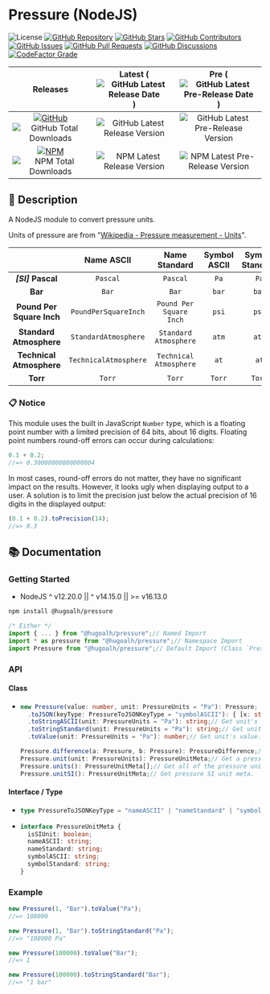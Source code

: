 # Pressure (NodeJS)

![License](https://img.shields.io/static/v1?label=License&message=MIT&style=flat-square "License")
[![GitHub Repository](https://img.shields.io/badge/Repository-181717?logo=github&logoColor=ffffff&style=flat-square "GitHub Repository")](https://github.com/hugoalh-studio/pressure-nodejs)
[![GitHub Stars](https://img.shields.io/github/stars/hugoalh-studio/pressure-nodejs?label=Stars&logo=github&logoColor=ffffff&style=flat-square "GitHub Stars")](https://github.com/hugoalh-studio/pressure-nodejs/stargazers)
[![GitHub Contributors](https://img.shields.io/github/contributors/hugoalh-studio/pressure-nodejs?label=Contributors&logo=github&logoColor=ffffff&style=flat-square "GitHub Contributors")](https://github.com/hugoalh-studio/pressure-nodejs/graphs/contributors)
[![GitHub Issues](https://img.shields.io/github/issues-raw/hugoalh-studio/pressure-nodejs?label=Issues&logo=github&logoColor=ffffff&style=flat-square "GitHub Issues")](https://github.com/hugoalh-studio/pressure-nodejs/issues)
[![GitHub Pull Requests](https://img.shields.io/github/issues-pr-raw/hugoalh-studio/pressure-nodejs?label=Pull%20Requests&logo=github&logoColor=ffffff&style=flat-square "GitHub Pull Requests")](https://github.com/hugoalh-studio/pressure-nodejs/pulls)
[![GitHub Discussions](https://img.shields.io/github/discussions/hugoalh-studio/pressure-nodejs?label=Discussions&logo=github&logoColor=ffffff&style=flat-square "GitHub Discussions")](https://github.com/hugoalh-studio/pressure-nodejs/discussions)
[![CodeFactor Grade](https://img.shields.io/codefactor/grade/github/hugoalh-studio/pressure-nodejs?label=Grade&logo=codefactor&logoColor=ffffff&style=flat-square "CodeFactor Grade")](https://www.codefactor.io/repository/github/hugoalh-studio/pressure-nodejs)

| **Releases** | **Latest** (![GitHub Latest Release Date](https://img.shields.io/github/release-date/hugoalh-studio/pressure-nodejs?label=&style=flat-square "GitHub Latest Release Date")) | **Pre** (![GitHub Latest Pre-Release Date](https://img.shields.io/github/release-date-pre/hugoalh-studio/pressure-nodejs?label=&style=flat-square "GitHub Latest Pre-Release Date")) |
|:-:|:-:|:-:|
| [![GitHub](https://img.shields.io/badge/GitHub-181717?logo=github&logoColor=ffffff&style=flat-square "GitHub")](https://github.com/hugoalh-studio/pressure-nodejs/releases) ![GitHub Total Downloads](https://img.shields.io/github/downloads/hugoalh-studio/pressure-nodejs/total?label=&style=flat-square "GitHub Total Downloads") | ![GitHub Latest Release Version](https://img.shields.io/github/release/hugoalh-studio/pressure-nodejs?sort=semver&label=&style=flat-square "GitHub Latest Release Version") | ![GitHub Latest Pre-Release Version](https://img.shields.io/github/release/hugoalh-studio/pressure-nodejs?include_prereleases&sort=semver&label=&style=flat-square "GitHub Latest Pre-Release Version") |
| [![NPM](https://img.shields.io/badge/NPM-CB3837?logo=npm&logoColor=ffffff&style=flat-square "NPM")](https://www.npmjs.com/package/@hugoalh/pressure) ![NPM Total Downloads](https://img.shields.io/npm/dt/@hugoalh/pressure?label=&style=flat-square "NPM Total Downloads") | ![NPM Latest Release Version](https://img.shields.io/npm/v/@hugoalh/pressure/latest?label=&style=flat-square "NPM Latest Release Version") | ![NPM Latest Pre-Release Version](https://img.shields.io/npm/v/@hugoalh/pressure/pre?label=&style=flat-square "NPM Latest Pre-Release Version") |

## 📝 Description

A NodeJS module to convert pressure units.

Units of pressure are from "[Wikipedia - Pressure measurement - Units](https://en.wikipedia.org/wiki/Pressure_measurement#Units)".

|  | **Name ASCII** | **Name Standard** | **Symbol ASCII** | **Symbol Standard** | **... (\*: Exclusive)** |
|:-:|:-:|:-:|:-:|:-:|:-:|
|  ***\[SI\]*** **Pascal**  | `Pascal` | `Pascal` | `Pa` | `Pa` |  |
| **Bar** | `Bar` | `Bar` | `bar` | `bar` |  |
| **Pound Per Square Inch** | `PoundPerSquareInch` | `Pound Per Square Inch` | `psi` | `psi` |  |
| **Standard Atmosphere** | `StandardAtmosphere` | `Standard Atmosphere` | `atm` | `atm` |  |
| **Technical Atmosphere** | `TechnicalAtmosphere` | `Technical Atmosphere` | `at` | `at` |  |
| **Torr** | `Torr` | `Torr` | `Torr` | `Torr` |  |

### 📋 Notice

This module uses the built in JavaScript `Number` type, which is a floating point number with a limited precision of 64 bits, about 16 digits. Floating point numbers round-off errors can occur during calculations:

```js
0.1 + 0.2;
//=> 0.30000000000000004
```

In most cases, round-off errors do not matter, they have no significant impact on the results. However, it looks ugly when displaying output to a user. A solution is to limit the precision just below the actual precision of 16 digits in the displayed output:

```js
(0.1 + 0.2).toPrecision(14);
//=> 0.3
```

## 📚 Documentation

### Getting Started

- NodeJS ^ v12.20.0 \|\| ^ v14.15.0 \|\| >= v16.13.0

```sh
npm install @hugoalh/pressure
```

```js
/* Either */
import { ... } from "@hugoalh/pressure";// Named Import
import * as pressure from "@hugoalh/pressure";// Namespace Import
import Pressure from "@hugoalh/pressure";// Default Import (Class `Pressure`)
```

### API

#### Class

- ```ts
  new Pressure(value: number, unit: PressureUnits = "Pa"): Pressure;
    .toJSON(keyType: PressureToJSONKeyType = "symbolASCII"): { [x: string]: number; };// Get all of the units value.
    .toStringASCII(unit: PressureUnits = "Pa"): string;// Get unit's value with ASCII symbol.
    .toStringStandard(unit: PressureUnits = "Pa"): string;// Get unit's value with Standard symbol.
    .toValue(unit: PressureUnits = "Pa"): number;// Get unit's value.
  
  Pressure.difference(a: Pressure, b: Pressure): PressureDifference;// Calculate pressure difference by units.
  Pressure.unit(unit: PressureUnits): PressureUnitMeta;// Get a pressure unit meta.
  Pressure.units(): PressureUnitMeta[];// Get all of the pressure units meta.
  Pressure.unitSI(): PressureUnitMeta;// Get pressure SI unit meta.
  ```

#### Interface / Type

- ```ts
  type PressureToJSONKeyType = "nameASCII" | "nameStandard" | "symbolASCII" | "symbolStandard";
  ```
- ```ts
  interface PressureUnitMeta {
    isSIUnit: boolean;
    nameASCII: string;
    nameStandard: string;
    symbolASCII: string;
    symbolStandard: string;
  }
  ```

### Example

```js
new Pressure(1, "Bar").toValue("Pa");
//=> 100000
```

```js
new Pressure(1, "Bar").toStringStandard("Pa");
//=> "100000 Pa"
```

```js
new Pressure(100000).toValue("Bar");
//=> 1
```

```js
new Pressure(100000).toStringStandard("Bar");
//=> "1 bar"
```
